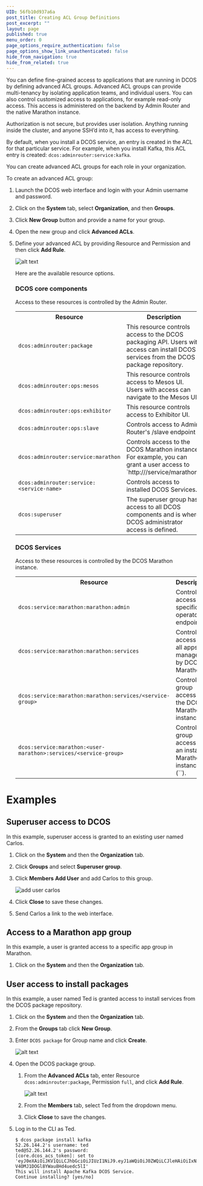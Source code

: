 ```yaml
---
UID: 56fb10d937a6a
post_title: Creating ACL Group Definitions
post_excerpt: ""
layout: page
published: true
menu_order: 0
page_options_require_authentication: false
page_options_show_link_unauthenticated: false
hide_from_navigation: true
hide_from_related: true
---
```

You can define fine-grained access to applications that are running in DCOS by defining advanced ACL groups. Advanced ACL groups can provide multi-tenancy by isolating application teams, and individual users. You can also control customized access to applications, for example read-only access. This access is administered on the backend by Admin Router and the native Marathon instance.

Authorization is not secure, but provides user isolation. Anything running inside the cluster, and anyone SSH’d into it, has access to everything.

By default, when you install a DCOS service, an entry is created in the ACL for that particular service. For example, when you install Kafka, this ACL entry is created: `dcos:adminrouter:service:kafka`.
    

You can create advanced ACL groups for each role in your organization. 

To create an advanced ACL group:

1.  Launch the DCOS web interface and login with your Admin username and password.

2.  Click on the **System** tab, select **Organization**, and then **Groups**.

3.  Click **New Group** button and provide a name for your group.

4.  Open the new group and click **Advanced ACLs**.

5.  Define your advanced ACL by providing Resource and Permission and then click **Add Rule**.

    ![alt text](/assets/auth-enable-advanced-acl.gif)
    
    Here are the available resource options.
    
    ### DCOS core components
    Access to these resources is controlled by the Admin Router.
    <p>
    <table class="table">
      <tr>
        <th>Resource</th>
        <th>Description</th>
        <th>Permission</th>
      </tr>
      <!-- tr>
        <td><code>dcos:adminrouter:acs</code></td>
        <td><p>Controls access to the DCOS access control service API. </p><p><strong>Important:</strong> This group has access all permissions, including granting superuser access.</p></td>
        <td>full</td>
      </tr -->
      <tr>
        <td><code>dcos:adminrouter:package</code></td>
        <td>This resource controls access to the DCOS packaging API. Users with access can install DCOS services from the DCOS package repository.</td>
        <td>full</td>
      </tr>
      <tr>
        <td><code>dcos:adminrouter:ops:mesos</code></td>
        <td>This resource controls access to Mesos UI. Users with access can navigate to the Mesos UI.</td>
        <td>full</td>
      </tr>
      <tr>
        <td><code>dcos:adminrouter:ops:exhibitor</code></td>
        <td>This resource controls access to Exhibitor UI.  </td>
        <td>full</td>
      </tr>
      <tr>
        <td><code>dcos:adminrouter:ops:slave</code></td>
        <td>Controls access to Admin Router's /slave endpoint</td>
        <td>full</td>
      </tr>
      <!-- tr>
        <td><code>dcos:adminrouter:ops:metadata</code></td>
        <td>Controls access to Admin Router's medatada endpoints</td>
        <td>full</td>
      </tr>
      <tr>
        <td><code>dcos:adminrouter:ops:historyservice</code></td>
        <td>Controls access to the history service through Admin Router</td>
        <td>full</td>
      </tr>
      <tr>
        <td><code>dcos:adminrouter:ops:mesos-dns</code></td>
        <td>Controls access to Mesos DNS through Admin Router</td>
        <td>full</td>
      </tr>
      <tr>
        <td><code>dcos:adminrouter:ops:networking</code></td>
        <td>Controls access to the networking API through Admin Router</td>
        <td>full</td>
      </tr>
      <tr>
        <td><code>dcos:adminrouter:ops:system-health</code></td>
        <td>Controls access to the health monitoring API through Admin Router</td>
        <td>full</td>
      </tr -->
      <tr>
        <td><code>dcos:adminrouter:service:marathon</code></td>
        <td>Controls access to the DCOS Marathon instance. For example, you can grant a user access to `http://<public-master-IP>/service/marathon`.</td>
        <td>full</td>
      </tr>
      <tr>
              <td><code>dcos:adminrouter:service:&lt;service-name&gt;</code></td>
              <td>Controls access to installed DCOS Services.</td>
              <td>full</td>
            </tr>
      <tr>
      <td><code>dcos:superuser</code></td>
      <td>The superuser group has access to all DCOS components and is where DCOS administrator access is defined.</td>
      <td>full</td>
    </tr>
      <tr>
      </tr>
    </table>
    </p>
    <!-- For 1.9 *   `dcos:acs` - resources defined by the access control service. -->

    ### DCOS Services 
    Access to these resources is controlled by the DCOS Marathon instance.
    <p>
    <table class="table">
      <tr>
        <th>Resource</th>
        <th>Description</th>
        <th>Permission</th>
      </tr>
              <tr>
              <td><code>dcos:service:marathon:marathon:admin</code></td>
              <td>Control access to specific operator endpoints. <!-- What are these endpoints? --></td>
              <td>full</td>
            </tr>
      <tr>
        <td><code>dcos:service:marathon:marathon:services</code></td>
        <td>Controls access to all apps managed by DCOS Marathon.</td>
        <td>create, read, update, delete</td>
      </tr>         
      <tr>
        <td><code>dcos:service:marathon:marathon:services/&lt;service-group&gt;</code></td>
        <td>Controls group access to the DCOS Marathon instance.</td>
        <td>create, read, update, delete</td>
      </tr>
      <tr>
        <td><code>dcos:service:marathon:&lt;user-marathon&gt;:services/&lt;service-group&gt;</code></td>
        <td>Controls group access to an installed Marathon instance (`<user-marathon>`).</td>
        <td>create, read, update, delete</td>
      </tr>
    </table>
    </p>
            


# Examples 

## Superuser access to DCOS
In this example, superuser access is granted to an existing user named Carlos.

1.  Click on the **System** and then the **Organization** tab. 

1.  Click **Groups** and select **Superuser group**.

1.  Click **Members** **Add User** and add Carlos to this group.

    ![add user carlos](/assets/auth-enable-ex-superuser.gif)
    
1.  Click **Close** to save these changes.

1.  Send Carlos a link to the web interface.

## Access to a Marathon app group
In this example, a user is granted access to a specific app group in Marathon.

1.  Click on the **System** and then the **Organization** tab.


## User access to install packages
In this example, a user named Ted is granted access to install services from the DCOS package repository.

1.  Click on the **System** and then the **Organization** tab. 

1.  From the **Groups** tab click **New Group**. 

1.  Enter `DCOS package` for Group name and click **Create**.

    ![alt text](/assets/auth-enable-ex-package-user.gif)
    
1.  Open the DCOS package group. 

    1.  From the **Advanced ACLs** tab, enter Resource `dcos:adminrouter:package`, Permission `full`, and click **Add Rule**.

        ![alt text](/assets/auth-enable-ex-package-user2.gif)
            
    1.  From the **Members** tab, select Ted from the dropdown menu.
    
    1.  Click **Close** to save the changes.
    
1.  Log in to the CLI as Ted.

        $ dcos package install kafka
        52.26.144.2's username: ted
        ted@52.26.144.2's password: 
        [core.dcos_acs_token]: set to 'eyJ0eXAiOiJKV1QiLCJhbGciOiJIUzI1NiJ9.eyJ1aWQiOiJ0ZWQiLCJleHAiOiIxNDYwNDE1NjY0In0.IGk3OOPCpoEUTnaY-V4OMJ1DOGl8YWau8Hd4uedc5lI'
        This will install Apache Kafka DCOS Service.
        Continue installing? [yes/no]


 [1]: https://www.ietf.org/rfc/rfc3986.txt